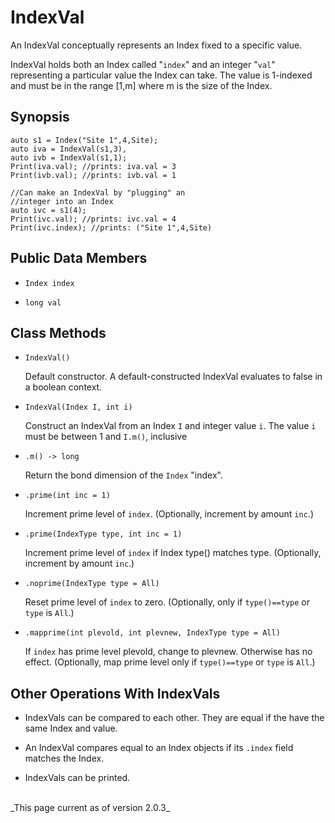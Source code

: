 # IndexVal #

An IndexVal conceptually represents an Index fixed to a specific value.

IndexVal holds both an Index called "`index`" and 
an integer "`val`" representing a particular value the Index can take.
The value is 1-indexed and must be in the range [1,m] where m is the size
of the Index.


## Synopsis

    auto s1 = Index("Site 1",4,Site);
    auto iva = IndexVal(s1,3),
    auto ivb = IndexVal(s1,1);
    Print(iva.val); //prints: iva.val = 3
    Print(ivb.val); //prints: ivb.val = 1

    //Can make an IndexVal by "plugging" an
    //integer into an Index
    auto ivc = s1(4);
    Print(ivc.val); //prints: ivc.val = 4
    Print(ivc.index); //prints: ("Site 1",4,Site)

## Public Data Members ##

* `Index index`

* `long val`

## Class Methods

* `IndexVal()`

  Default constructor. A default-constructed IndexVal evaluates to false in a boolean context.

* `IndexVal(Index I, int i)`

  Construct an IndexVal from an Index `I` and integer value `i`.
  The value `i` must be between 1 and `I.m()`, inclusive

* `.m() -> long` 

  Return the bond dimension of the `Index` "index".

* `.prime(int inc = 1)`  

  Increment prime level of `index`. (Optionally, increment by amount `inc`.)

* `.prime(IndexType type, int inc = 1)`  

  Increment prime level of `index` if Index type() matches type. (Optionally, increment by amount `inc`.)

* `.noprime(IndexType type = All)`  

  Reset prime level of `index` to zero. (Optionally, only if `type()==type` or `type` is `All`.)

* `.mapprime(int plevold, int plevnew, IndexType type = All)`  

  If `index` has prime level plevold, change to plevnew. 
  Otherwise has no effect. (Optionally, map prime level only if `type()==type` or `type` is `All`.)

## Other Operations With IndexVals

* IndexVals can be compared to each other. They are equal if the have the same Index and value.

* An IndexVal compares equal to an Index objects if its `.index` field matches the Index.

* IndexVals can be printed.


<br/>
_This page current as of version 2.0.3_
